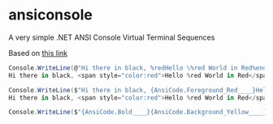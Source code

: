 # ansiconsole
A very simple .NET ANSI Console Virtual Terminal Sequences

Based on [this link](https://docs.microsoft.com/en-us/windows/console/console-virtual-terminal-sequences#example)

```csharp
Console.WriteLine(@"Hi there in black, %redHello \%red World in Red%end rest in %blackblack");
Hi there in black, <span style="color:red">Hello %red World in Red</span> rest in black

Console.WriteLine($"Hi there in black, {AnsiCode.Foreground_Red____}Hello \\%red World in Red{AnsiCode.Default____} rest in %blueblue");
Hi there in black, <span style="color:red">Hello %red World in Red</span> rest in <span style="color:blue">blue</span>

Console.WriteLine($"{AnsiCode.Bold____}{AnsiCode.Background_Yellow____}{AnsiCode.Foreground_Red____}Hello%reset \u001b(0j\u001b(B");
